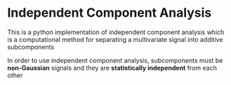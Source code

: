 # Independent Component Analysis

This is a python implementation of independent component analysis which is a computational method for separating a multivariate signal into additive subcomponents

In order to use independent component analysis, subcomponents must be **non-Gaussian** signals and they are **statistically independent** from each other